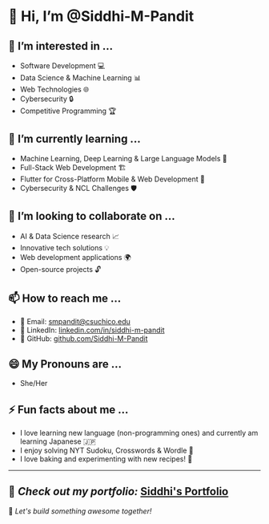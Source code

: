 # 👋 Hi, I’m @Siddhi-M-Pandit

## 👀 I’m interested in ...
- Software Development 💻  
- Data Science & Machine Learning 📊  
- Web Technologies 🌐
- Cybersecurity 🔒
- Competitive Programming 🏆  

## 🌱 I’m currently learning ...
- Machine Learning, Deep Learning & Large Language Models 🤖  
- Full-Stack Web Development 🏗️  
- Flutter for Cross-Platform Mobile & Web Development 📱  
- Cybersecurity & NCL Challenges 🛡️ 

## 💞️ I’m looking to collaborate on ...
- AI & Data Science research 📈  
- Innovative tech solutions 💡
- Web development applications 🌍
- Open-source projects 🔓  

## 📫 How to reach me ...
- 📧 Email: [smpandit@csuchico.edu](mailto:smpandit@csuchico.edu)  
- 🔗 LinkedIn: [linkedin.com/in/siddhi-m-pandit](https://linkedin.com/in/siddhi-m-pandit)  
- 🐙 GitHub: [github.com/Siddhi-M-Pandit](https://github.com/Siddhi-M-Pandit)

## 😄 My Pronouns are ... 
- She/Her

## ⚡ Fun facts about me ... 
- I love learning new language (non-programming ones) and currently am learning Japanese 🇯🇵 
- I enjoy solving NYT Sudoku, Crosswords & Wordle 🧩 
- I love baking and experimenting with new recipes! 🍪 

-------

## 🔹 *Check out my portfolio:* [Siddhi's Portfolio](https://siddhi-m-pandit.github.io/siddhi-portfolio/)  
🌟 *Let's build something awesome together!* 
